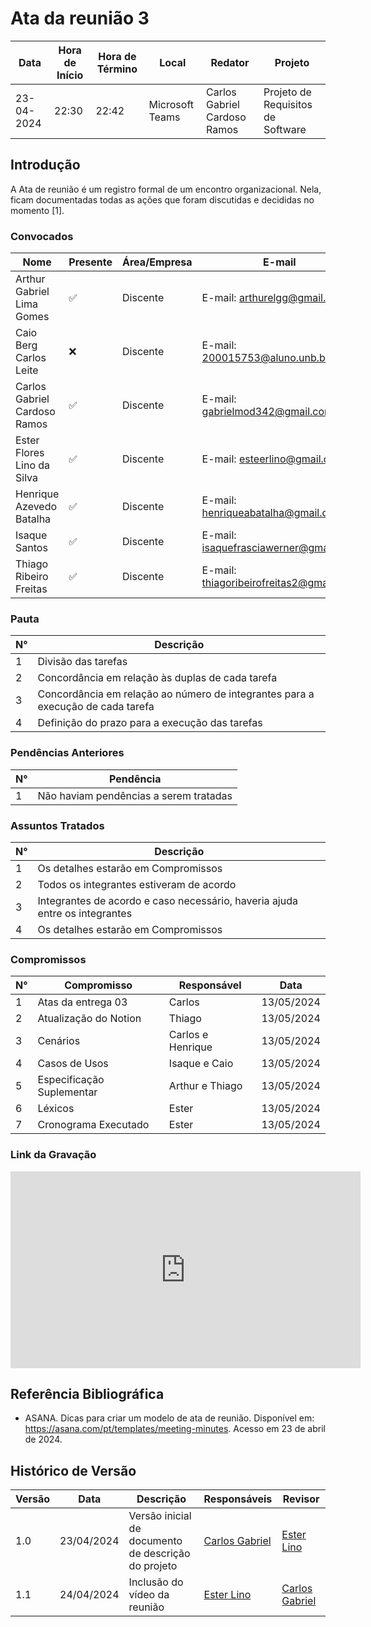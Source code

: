 # Ata da reunião 3

| Data       | Hora de Início | Hora de Término | Local           | Redator               | Projeto       |
|------------|-----------------|------------------|-----------------|-----------------------|---------------|
| 23-04-2024 | 22:30           | 22:42            | Microsoft Teams | Carlos Gabriel Cardoso Ramos | Projeto de Requisitos de Software|

## Introdução

A Ata de reunião é um registro formal de um encontro organizacional. Nela, ficam documentadas todas as ações que foram discutidas e decididas no momento [1].

### Convocados

| Nome                                  | Presente | Área/Empresa | E-mail                                |
|---------------------------------------|----------|--------------|---------------------------------------|
| Arthur Gabriel Lima Gomes                  | ✅        | Discente     | E-mail: arthurelgg@gmail.com |
| Caio Berg Carlos Leite            | ❌       | Discente     | E-mail: 200015753@aluno.unb.br        |
| Carlos Gabriel Cardoso Ramos                | ✅       | Discente     | E-mail: gabrielmod342@gmail.com    |
| Ester Flores Lino da Silva                | ✅       | Discente     | E-mail: esteerlino@gmail.com   |
| Henrique Azevedo Batalha             | ✅       | Discente     | E-mail:  henriqueabatalha@gmail.com     |
| Isaque Santos | ✅        | Discente     | E-mail: isaquefrasciawerner@gmail.com        |
| Thiago Ribeiro Freitas                   | ✅     | Discente     | E-mail: thiagoribeirofreitas2@gmail.com         |

### Pauta

| N°  | Descrição                                         |
|-----|---------------------------------------------------|
| 1   | Divisão das tarefas |
| 2   | Concordância em relação às duplas de cada tarefa |
| 3   | Concordância em relação ao número de integrantes para a execução de cada tarefa |
| 4   | Definição do prazo para a execução das tarefas |

### Pendências Anteriores

| N°  | Pendência                                          |
|-----|----------------------------------------------------|
| 1   | Não haviam pendências a serem tratadas            |

### Assuntos Tratados

| N°  | Descrição                                           |
|-----|-----------------------------------------------------|
| 1   | Os detalhes estarão em Compromissos |
| 2   | Todos os integrantes estiveram de acordo |
| 3   | Integrantes de acordo e caso necessário, haveria ajuda entre os integrantes |
| 4   | Os detalhes estarão em Compromissos |

### Compromissos

| N°  | Compromisso                           | Responsável        | Data       |
|-----|---------------------------------------|--------------------|------------|
| 1   | Atas da entrega 03                  | Carlos               | 13/05/2024 |
| 2   | Atualização do Notion                            | Thiago             | 13/05/2024  |
| 3   | Cenários                         |   Carlos e Henrique    | 13/05/2024  |
| 4   | Casos de Usos                         | Isaque e Caio    | 13/05/2024 |
| 5   | Especificação Suplementar                          | Arthur e Thiago           | 13/05/2024  |
| 6   | Léxicos                    | Ester               | 13/05/2024 |
| 7   | Cronograma Executado                   | Ester              | 13/05/2024 |

### Link da Gravação

<iframe width="560" height="315" src="https://www.youtube.com/embed/eANn4aNCtR4?si=brHSXPtKsTKV8gT1" title="YouTube video player" frameborder="0" allow="accelerometer; autoplay; clipboard-write; encrypted-media; gyroscope; picture-in-picture; web-share" referrerpolicy="strict-origin-when-cross-origin" allowfullscreen></iframe>

## Referência Bibliográfica

- ASANA. Dicas para criar um modelo de ata de reunião. Disponível em: https://asana.com/pt/templates/meeting-minutes. Acesso em 23 de abril de 2024.

## Histórico de Versão

| Versão | Data       | Descrição                           | Responsáveis          | Revisor        |
|--------|------------|-------------------------------------|------------------------|----------------|
|  1.0	|23/04/2024|	Versão inicial de documento de descrição do projeto	|[Carlos Gabriel](https://github.com/TheCarlosRamos) |[Ester Lino](https://github.com/esteerlino) |
|  1.1  |24/04/2024|	Inclusão do vídeo da reunião	|[Ester Lino](https://github.com/esteerlino)|[Carlos Gabriel](https://github.com/TheCarlosRamos) |
